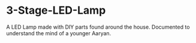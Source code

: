 # 3-Stage-LED-Lamp
A LED Lamp made with DIY parts found around the house. Documented to understand the mind of a younger Aaryan.
